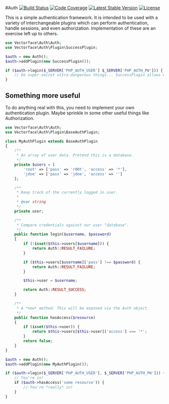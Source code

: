 #Auth
[![Build Status](https://travis-ci.org/Vectorface/auth.svg?branch=master)](https://travis-ci.org/Vectorface/auth)
[![Code Coverage](https://scrutinizer-ci.com/g/Vectorface/auth/badges/coverage.png?b=master)](https://scrutinizer-ci.com/g/Vectorface/auth/?branch=master)
[![Latest Stable Version](https://poser.pugx.org/vectorface/auth/v/stable.svg)](https://packagist.org/packages/vectorface/auth)
[![License](https://poser.pugx.org/vectorface/auth/license.svg)](https://packagist.org/packages/vectorface/auth)

This is a simple authentication framework. It is intended to be used with a variety of interchangeable plugins which can perform authentication, handle sessions, and even authorization. Implementation of these are an exercise left up to others.

```php
use Vectorface\Auth\Auth;
use Vectorface\Auth\Plugin\SuccessPlugin;

$auth = new Auth();
$auth->addPlugin(new SuccessPlugin());

if ($auth->login($_SERVER['PHP_AUTH_USER'] $_SERVER['PHP_AUTH_PW'])) {
	// Do super-secret ultra-dangerous things... SuccessPlugin allows everyone!
}
```


## Something more useful

To do anything real with this, you need to implement your own authentication plugin. Maybe sprinkle in some other useful things like Authorization.

```php
use Vectorface\Auth\Auth;
use Vectorface\Auth\Plugin\BaseAuthPlugin;

class MyAuthPlugin extends BaseAuthPlugin
{
	/**
	 * An array of user data. Pretend this is a database.
	 */
	private $users = [
		'root' => ['pass' => 'r00t', 'access' => '*'],
		'jdoe' => ['pass' => 'jdoe', 'access' => '']
	];

	/**
	 * Keep track of the currently logged in user.
	 *
	 * @var string
	 */
	private user;

	/**
	 * Compare credentials against our user "database".
	 */
	public function login($username, $password)
	{
		if (!isset($this->users[$username])) {
			return Auth::RESULT_FAILURE;
		}

		if ($this->users[$username]['pass'] !== $password) {
			return Auth::RESULT_FAILURE;
		}

		$this->user = $username;

		return Auth::RESULT_SUCCESS;
	}

	/**
	 * A *new* method. This will be exposed via the Auth object.
	 */
	public function hasAccess($resource)
	{
		if (isset($this->user)) {
			return $this->users[$this->user]['access'] === '*';
		}
		return false;
	}
}

$auth = new Auth();
$auth->addPlugin(new MyAuthPlugin());

if ($auth->login($_SERVER['PHP_AUTH_USER'], $_SERVER['PHP_AUTH_PW'])) {
	// You're in!
	if ($auth->hasAccess('some resource')) {
		// You're *really* in!
	}
}
```

